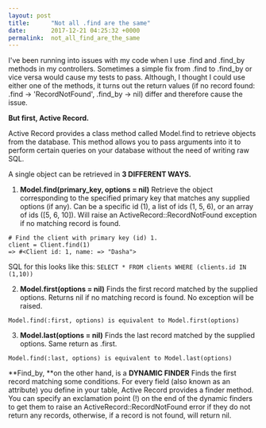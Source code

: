 ```yaml
---
layout: post
title:      "Not all .find are the same"
date:       2017-12-21 04:25:32 +0000
permalink:  not_all_find_are_the_same
---
```


I've been running into issues with my code when I use .find and .find_by methods in my controllers. Sometimes a simple fix from .find to .find_by  or vice versa would cause my tests to pass. Although, I thought I could use either one of the methods, it turns out the return values (if no record found: .find -> 'RecordNotFound', .find_by -> nil) differ and therefore cause the issue.

**But first, Active Record.**

Active Record provides a class method called Model.find to retrieve objects from the database. This method allows you to pass arguments into it to perform certain queries on your database without the need of writing raw SQL.

A single object can be retrieved in **3 DIFFERENT WAYS.**


1. **Model.find(primary_key, options = nil)** 
Retrieve the object corresponding to the specified primary key that matches any supplied options (if any).  Can be a specific id (1), a list of ids (1, 5, 6), or an array of ids ([5, 6, 10]). Will raise an ActiveRecord::RecordNotFound exception if no matching record is found.
```
# Find the client with primary key (id) 1.
client = Client.find(1)
=> #<Client id: 1, name: => "Dasha">
```

SQL for this looks like this: `SELECT * FROM clients WHERE (clients.id IN (1,10))`

2. **Model.first(options = nil)**
Finds the first record matched by the supplied options. Returns nil if no matching record is found. No exception will be raised. 
```
Model.find(:first, options) is equivalent to Model.first(options)
```

3.  **Model.last(options = nil)**
Finds the last record matched by the supplied options. Same return as .first.
```
Model.find(:last, options) is equivalent to Model.last(options)
```


**Find_by, **on the other hand, is a **DYNAMIC FINDER**
Finds the first record matching some conditions. For every field (also known as an attribute) you define in your table, Active Record provides a finder method. You can specify an exclamation point (!) on the end of the dynamic finders to get them to raise an ActiveRecord::RecordNotFound error if they do not return any records, otherwise, if a record is not found, will return nil.


